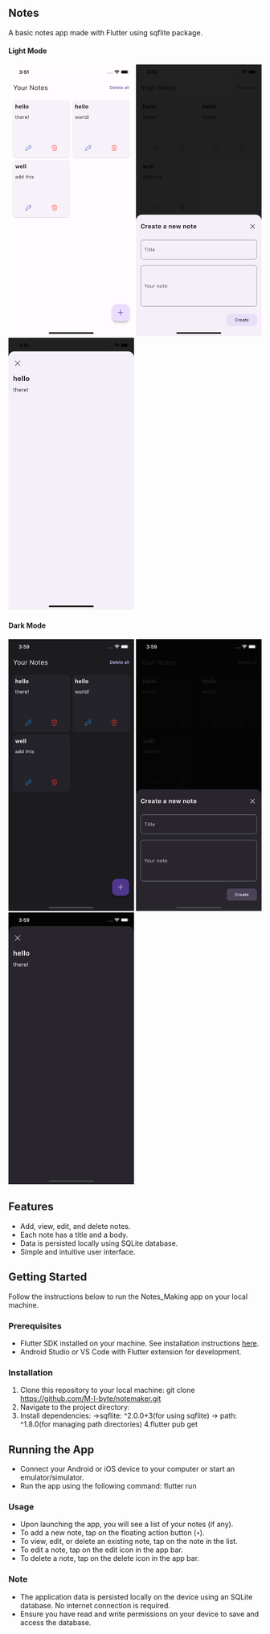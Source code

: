 ## Notes

A basic notes app made with Flutter using sqflite package.

#### Light Mode

<img src='screenshots/1.png' width=250 />  <img src='screenshots/2.png' width=250/> <img src='screenshots/3.png' width=250/>

#### Dark Mode

<img src='screenshots/4.png' width=250 />  <img src='screenshots/5.png' width=250/> <img src='screenshots/6.png' width=250/>

## Features

- Add, view, edit, and delete notes.
- Each note has a title and a body.
- Data is persisted locally using SQLite database.
- Simple and intuitive user interface.

## Getting Started

Follow the instructions below to run the Notes_Making app on your local machine.

### Prerequisites

- Flutter SDK installed on your machine. See installation instructions [here](https://flutter.dev/docs/get-started/install).
- Android Studio or VS Code with Flutter extension for development.

### Installation

1. Clone this repository to your local machine: git clone https://github.com/M-l-byte/notemaker.git
2. Navigate to the project directory:
3. Install dependencies:
   ->sqflite: ^2.0.0+3(for using sqflite)
   -> path: ^1.8.0(for managing path directories)
4.flutter pub get
## Running the App

- Connect your Android or iOS device to your computer or start an emulator/simulator.
- Run the app using the following command:
flutter run
### Usage

- Upon launching the app, you will see a list of your notes (if any).
- To add a new note, tap on the floating action button (`+`).
- To view, edit, or delete an existing note, tap on the note in the list.
- To edit a note, tap on the edit icon in the app bar.
- To delete a note, tap on the delete icon in the app bar.

### Note

- The application data is persisted locally on the device using an SQLite database. No internet connection is required.
- Ensure you have read and write permissions on your device to save and access the database.
